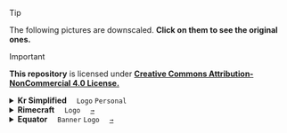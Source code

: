 > [!TIP]
> The following pictures are downscaled. **Click on them to see the original ones.**

> [!IMPORTANT]
> **This repository** is licensed under **[Creative Commons Attribution-NonCommercial 4.0 License.](LICENSE)**

<!--Kr Simplified-->
<details>
  <summary>
    <b>Kr Simplified</b>
    &emsp;<code>Logo</code>
    <code>Personal</code>
  </summary>
  <br />
  <table>
    <tr>
      <td>
        <!--Kr-Simplified-主机位-->
        <a href="post/Kr-Simplified/%E4%B8%BB%E6%9C%BA%E4%BD%8D.png" />
          <img
            src="cut/post/Kr-Simplified/%E4%B8%BB%E6%9C%BA%E4%BD%8D.png?raw=true"
          />
        </a>
      </td>
      <td>
        <!--Kr-Simplified-侧机位-->
        <a href="post/Kr-Simplified/%E4%BE%A7%E6%9C%BA%E4%BD%8D.png" />
          <img
            src="cut/post/Kr-Simplified/%E4%BE%A7%E6%9C%BA%E4%BD%8D.png?raw=true"
          />
        </a>
      </td>
      <td>
        <!--Kr-Simplified-近景（长焦）-->
        <a href="post/Kr-Simplified/%E8%BF%91%E6%99%AF%EF%BC%88%E9%95%BF%E7%84%A6%EF%BC%89.png" />
          <img
            src="cut/post/Kr-Simplified/%E8%BF%91%E6%99%AF%EF%BC%88%E9%95%BF%E7%84%A6%EF%BC%89.png?raw=true"
          />
        </a>
      </td>
    </tr>
  </table>
</details>

<!--Rimecraft-->
<details>
  <summary>
    <b>Rimecraft</b>
    &emsp;<code>Logo</code>
    &emsp;<a href="https://github.com/rimecraft-rs/rimecraft"><code>→</code></a>
  </summary>
  <br />
  <table>
    <tr>
      <th colspan="2">Rimecraft Logo</th>
    </tr>
    <tr>
      <td>
        <a href="export/Rimecraft/Rimecraft.png" />
          <img src="cut/export/Rimecraft/Rimecraft.png?raw=true" />
        </a>
      </td>
      <td>
        <a href="export/Rimecraft/Rimecraft%20Wet%20Post.png" />
          <img src="cut/export/Rimecraft/Rimecraft%20Wet%20Post.png?raw=true" />
        </a>
      </td>
    </tr>
    <tr>
      <th colspan="2">Rimecraft Beta Logo</th>
    </tr>
    <tr>
      <td>
        <a href="export/Rimecraft/Rimecraft%20Beta.png" />
          <img src="cut/export/Rimecraft/Rimecraft%20Beta.png?raw=true" />
        </a>
      </td>
      <td>
        <a href="export/Rimecraft/Rimecraft%20Beta%20Wet%20Post.png" />
          <img src="cut/export/Rimecraft/Rimecraft%20Beta%20Wet%20Post.png?raw=true" />
        </a>
      </td>
    </tr>
  </table>
</details>

<!--Equator-->
<details>
  <summary>
    <b>Equator</b>
    &emsp;<code>Banner</code>
    <code>Logo</code>
    &emsp;<a href="https://github.com/KrLite/Equator-v2"><code>→</code></a>
  </summary>
  <br />
  <table>
    <tr>
      <td colspan="2">
        <a href="post/Equator/Equator%20Upscaled%20Post.png" />
          <img src="cut/post/Equator/Equator%20Upscaled%20Post.png?raw=true" />
        </a>
      </td>
    </tr>
    <tr>
      <td align="center">
        <a href="export/Equator/Equator%20Icon%20Downscaled.png" />
          <img width="256" src="cut/export/Equator/Equator%20Icon%20Downscaled.png?raw=true" />
        </a>
      </td>
      <td align="center">
        <a href="post/Equator/Equator%20Icon.png" />
          <img width="256" src="cut/post/Equator/Equator%20Icon.png?raw=true" />
        </a>
      </td>
    </tr>
  </table>
</details>

